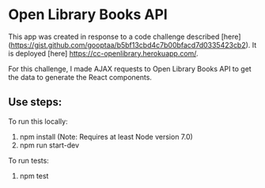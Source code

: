 # Open Library Books API

This app was created in response to a code challenge described [here] (https://gist.github.com/gooptaa/b5bf13cbd4c7b00bfacd7d0335423cb2). It is deployed [here] https://cc-openlibrary.herokuapp.com/.


For this challenge, I made AJAX requests to Open Library Books API to get the data to generate the React components. 

## Use steps:
To run this locally:
1. npm install (Note: Requires at least Node version 7.0)
2. npm run start-dev

To run tests:
1. npm test
